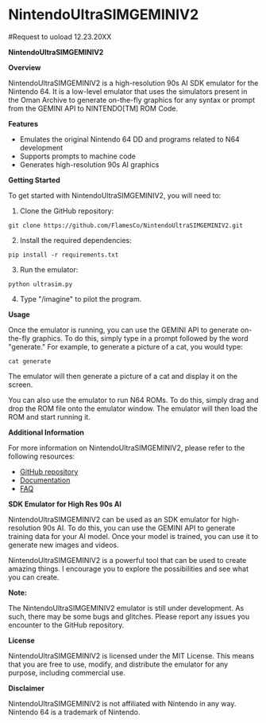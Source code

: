 # NintendoUltraSIMGEMINIV2
#Request to uoload 12.23.20XX

**NintendoUltraSIMGEMINIV2**

**Overview**

NintendoUltraSIMGEMINIV2 is a high-resolution 90s AI SDK emulator for the Nintendo 64. It is a low-level emulator that uses the simulators present in the Oman Archive to generate on-the-fly graphics for any syntax or prompt from the GEMINI API to NINTENDO[TM] ROM Code.

**Features**

* Emulates the original Nintendo 64 DD and programs related to N64 development
* Supports prompts to machine code
* Generates high-resolution 90s AI graphics

**Getting Started**

To get started with NintendoUltraSIMGEMINIV2, you will need to:

1. Clone the GitHub repository:

```
git clone https://github.com/FlamesCo/NintendoUltraSIMGEMINIV2.git
```

2. Install the required dependencies:

```
pip install -r requirements.txt
```

3. Run the emulator:

```
python ultrasim.py
```

4. Type "/imagine" to pilot the program.

**Usage**

Once the emulator is running, you can use the GEMINI API to generate on-the-fly graphics. To do this, simply type in a prompt followed by the word "generate." For example, to generate a picture of a cat, you would type:

```
cat generate
```

The emulator will then generate a picture of a cat and display it on the screen.

You can also use the emulator to run N64 ROMs. To do this, simply drag and drop the ROM file onto the emulator window. The emulator will then load the ROM and start running it.

**Additional Information**

For more information on NintendoUltraSIMGEMINIV2, please refer to the following resources:

* [GitHub repository](https://github.com/FlamesCo/NintendoUltraSIMGEMINIV2)
* [Documentation](https://flamesco.github.io/NintendoUltraSIMGEMINIV2/)
* [FAQ](https://flamesco.github.io/NintendoUltraSIMGEMINIV2/faq.html)

**SDK Emulator for High Res 90s AI**

NintendoUltraSIMGEMINIV2 can be used as an SDK emulator for high-resolution 90s AI. To do this, you can use the GEMINI API to generate training data for your AI model. Once your model is trained, you can use it to generate new images and videos.

NintendoUltraSIMGEMINIV2 is a powerful tool that can be used to create amazing things. I encourage you to explore the possibilities and see what you can create.

**Note:**

The NintendoUltraSIMGEMINIV2 emulator is still under development. As such, there may be some bugs and glitches. Please report any issues you encounter to the GitHub repository.

**License**

NintendoUltraSIMGEMINIV2 is licensed under the MIT License. This means that you are free to use, modify, and distribute the emulator for any purpose, including commercial use.

**Disclaimer**

NintendoUltraSIMGEMINIV2 is not affiliated with Nintendo in any way. Nintendo 64 is a trademark of Nintendo.
